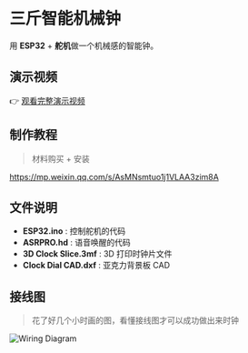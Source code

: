 # 三斤智能机械钟

用 **ESP32** + **舵机**做一个机械感的智能钟。

## 演示视频

👉 [观看完整演示视频](https://res.4p.io/time/video.mp4)

## 制作教程

> 材料购买 + 安装

https://mp.weixin.qq.com/s/AsMNsmtuo1j1VLAA3zim8A

## 文件说明

- **ESP32.ino** : 控制舵机的代码
- **ASRPRO.hd** : 语音唤醒的代码
- **3D Clock Slice.3mf**  : 3D 打印时钟片文件
- **Clock Dial CAD.dxf**  : 亚克力背景板 CAD

## 接线图

> 花了好几个小时画的图，看懂接线图才可以成功做出来时钟

![Wiring Diagram](Wiring_Diagram.png)